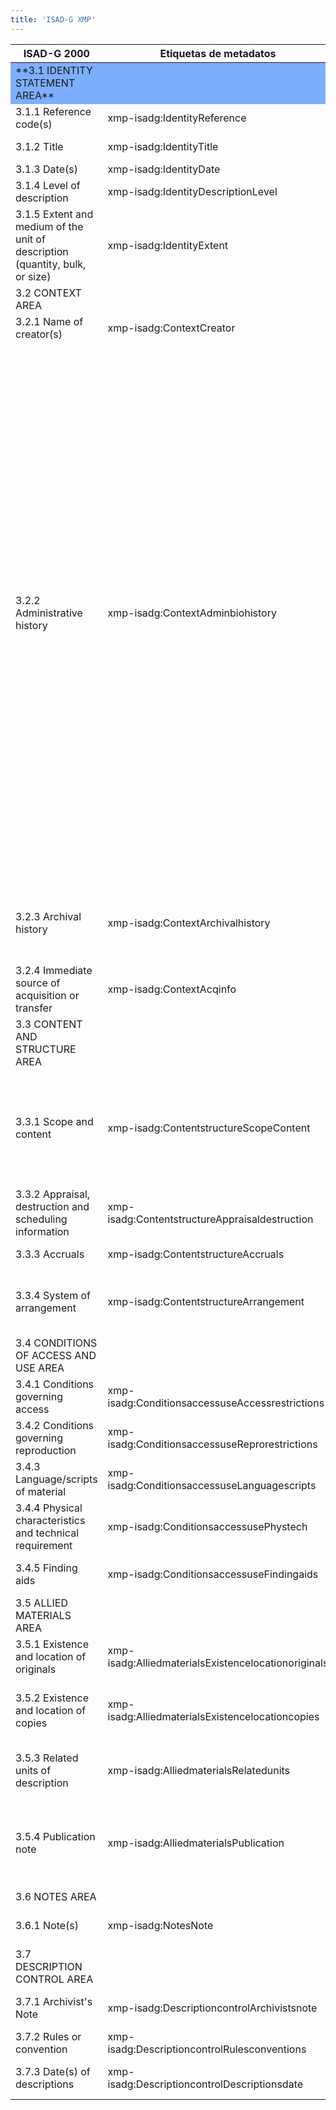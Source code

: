 ```yaml
---
title: 'ISAD-G XMP'
---
```


<table class="table table-bordered table-hover table-condensed">
<thead><tr><th title="Field #1">ISAD-G 2000</th>
<th title="Field #2">Etiquetas de metadatos</th>
<th title="Field #3">Ejemplo</th>
</tr></thead>
<tbody><tr style="background-color: #7eafff;">
<td>**3.1 IDENTITY STATEMENT AREA**</td>
<td> </td>
<td> </td>
</tr>
<tr>
<td>3.1.1 Reference code(s)</td>
<td>xmp-isadg:IdentityReference</td>
<td>CA OONAD R610-0-3-E</td>
</tr>
<tr>
<td>3.1.2 Title</td>
<td>xmp-isadg:IdentityTitle</td>
<td>Department of Railways and Canals fonds [multiple media]</td>
</tr>
<tr>
<td>3.1.3 Date(s)</td>
<td>xmp-isadg:IdentityDate</td>
<td>1791-1964, predominant 1879-1936</td>
</tr>
<tr>
<td>3.1.4 Level of description</td>
<td>xmp-isadg:IdentityDescriptionLevel</td>
<td>1980 (Item) Canada, York University Archives</td>
</tr>
<tr>
<td>3.1.5 Extent and medium of the unit of description (quantity, bulk, or size)</td>
<td>xmp-isadg:IdentityExtent</td>
<td>326.18 m of textual records. – ca. 8,500 photographs. – 1000 maps. – 58 technical drawings.</td>
</tr>
<tr>
<td>3.2 CONTEXT AREA</td>
<td> </td>
<td> </td>
</tr>
<tr>
<td>3.2.1 Name of creator(s)</td>
<td>xmp-isadg:ContextCreator</td>
<td>Canada. Dept. of Railways and Canals</td>
</tr>
<tr>
<td>3.2.2 Administrative history</td>
<td>xmp-isadg:ContextAdminbiohistory</td>
<td>The Department of Railways and Canals existed from 1879 to 1936. It was established on May 15, 1879 (42 Vict. c. 7, s. 4-5), when it assumed responsibilities formerly under the direction of the Department of Public Works. It was dissolved on November 2, 1936 (1 Edw. VIII, c. 34), when its functions were incorporated in the newly created Department of Transport to group together all the federal government’s transport related activities. A Minister of the crown headed the Department, with a Deputy Minister as the chief administrative officer. Initially, it had two branches, the Railway Branch and the Canal Branch, each directed by a Chief Engineer, with the assistance of an accountant and a secretary responsible for record keeping, contracts, and reports. The Railway Branch was responsible for the construction, operation, and maintenance of governmentowned railways and telegraph networks such as the Intercolonial Railway, and the Prince Edward Island Railway and with railway companies with which it had major contracts such as the Canadian Pacific Railway Company. The Canal Branch was responsible for construction, operation, and maintenance of canals and navigation systems on the Great Lakes and along the St. Lawrence, Ottawa, Trent, and Richelieu Rivers, as well as for the St. Peter’s and Rideau Canals. In addition to its central offices in Ottawa, the Department had a large field service to operate railways and canals. In 1906, a Statistical Branch, which reported to the Comptroller, was created to gather and compile data on canals and railways. Three years later, the department reorganized into five branches, the Secretary’s, Legal, Statistical, Accountant’s, and two Chief Engineers Branches. In 1912, the Office of the Assistant Deputy Minister was created to oversee general administration.</td>
</tr>
<tr>
<td>3.2.3 Archival history</td>
<td>xmp-isadg:ContextArchivalhistory</td>
<td>Letters written by Herbert Whittaker and mailed to Sydney Johnson remained in the custody of Johnson until his death when they were returned/bequeathed to Whittaker and now constitute part of his fonds. (Fonds) Canada, York University Archives</td>
</tr>
<tr>
<td>3.2.4 Immediate source of acquisition or transfer</td>
<td>xmp-isadg:ContextAcqinfo</td>
<td>Gift of Herbert Whittaker on 22 April 1994. (Fonds) Canada, York University Archives</td>
</tr>
<tr>
<td>3.3 CONTENT AND STRUCTURE AREA</td>
<td> </td>
<td> </td>
</tr>
<tr>
<td>3.3.1 Scope and content</td>
<td>xmp-isadg:ContentstructureScopeContent</td>
<td>Consists of records created by the Department and received from its predecessor, the Department of Public Works. Includes correspondence, contracts, financial and administrative, and other textual records; engineer’s drawings and specifications for construction of rail lines, stations, canals, telegraph lines; photographs, maps and plans of properties and construction sites.</td>
</tr>
<tr>
<td>3.3.2 Appraisal, destruction and scheduling information</td>
<td>xmp-isadg:ContentstructureAppraisaldestruction</td>
<td>An inventory to the former RG 43 (July 1998) is available. File lists to some sub-series are available</td>
</tr>
<tr>
<td>3.3.3 Accruals</td>
<td>xmp-isadg:ContentstructureAccruals</td>
<td>Further accruals are expected (Fonds) Canada, York University Archives</td>
</tr>
<tr>
<td>3.3.4 System of arrangement</td>
<td>xmp-isadg:ContentstructureArrangement</td>
<td>The fonds is arranged into nine series: Railway Branch, Canal Branch, Legal records, Rideau Canal, Trent Canal, St. Peter&#39;s Canal, St. Lawrence Canals, Welland Canal, and Comptroller&#39;s Branch</td>
</tr>
<tr>
<td>3.4 CONDITIONS OF ACCESS AND USE AREA</td>
<td> </td>
<td> </td>
</tr>
<tr>
<td>3.4.1 Conditions governing access</td>
<td>xmp-isadg:ConditionsaccessuseAccessrestrictions</td>
<td>Unrestricted access, including display rights and consultation rights (Fonds) Canada, York University Archives</td>
</tr>
<tr>
<td>3.4.2 Conditions governing reproduction</td>
<td>xmp-isadg:ConditionsaccessuseReprorestrictions</td>
<td>Copyright is retained by the artist (Fonds) Canada, York University Archives</td>
</tr>
<tr>
<td>3.4.3 Language/scripts of material</td>
<td>xmp-isadg:ConditionsaccessuseLanguagescripts</td>
<td>In Dakota, with partial English translation (File) U.S., Minnesota Historical Society</td>
</tr>
<tr>
<td>3.4.4 Physical characteristics and technical requirement</td>
<td>xmp-isadg:ConditionsaccessusePhystech</td>
<td>Videotapes are in ½ inch helical open reel-to-reel format. (Sub-series) U.S., Minnesota Historical Society</td>
</tr>
<tr>
<td>3.4.5 Finding aids</td>
<td>xmp-isadg:ConditionsaccessuseFindingaids</td>
<td>Series level descriptions available with associated box lists (Fonds) Canada, York University Archives</td>
</tr>
<tr>
<td>3.5 ALLIED MATERIALS AREA</td>
<td> </td>
<td> </td>
</tr>
<tr>
<td>3.5.1 Existence and location of originals</td>
<td>xmp-isadg:AlliedmaterialsExistencelocationoriginals</td>
<td>Following sampling in 1985, the remaining case files were destroyed. (Series) U.S., Minnesota Historical Society</td>
</tr>
<tr>
<td>3.5.2 Existence and location of copies</td>
<td>xmp-isadg:AlliedmaterialsExistencelocationcopies</td>
<td>Digital reproductions of the Christie family Civil War correspondence are available electronically at http://www.mnhs.org/collections/christie.html. (Fonds) U.S., Minnesota Historical Society</td>
</tr>
<tr>
<td>3.5.3 Related units of description</td>
<td>xmp-isadg:AlliedmaterialsRelatedunits</td>
<td>Earlier files of a similar nature (1959-1968) are catalogued as Minnesota. Secretary of State. Charitable corporations files. (Series) U.S., Minnesota Historical Society</td>
</tr>
<tr>
<td>3.5.4 Publication note</td>
<td>xmp-isadg:AlliedmaterialsPublication</td>
<td>The entire calendar has been published in 12 volumes from the set of cards held by the University of Illinois. The Mereness Calendar: Federal Documents of the Upper Mississippi Valley 1780-1890 (Boston: G. K. Hall and Co., 1971). (Fonds) U.S., Minnesota Historical Society</td>
</tr>
<tr>
<td>3.6 NOTES AREA</td>
<td> </td>
<td> </td>
</tr>
<tr>
<td>3.6.1 Note(s)</td>
<td>xmp-isadg:NotesNote</td>
<td>Title is based on the name of the department in its enabling legislation (42 Vict., c. 7, s. 4-5).</td>
</tr>
<tr>
<td>3.7 DESCRIPTION CONTROL AREA</td>
<td> </td>
<td> </td>
</tr>
<tr>
<td>3.7.1 Archivist&#39;s Note</td>
<td>xmp-isadg:DescriptioncontrolArchivistsnote</td>
<td>Description prepared by S. Dubeau in October 1997; revised in April1999 (Fonds) Canada, York University Archives</td>
</tr>
<tr>
<td>3.7.2 Rules or convention</td>
<td>xmp-isadg:DescriptioncontrolRulesconventions</td>
<td>Rules for Archival Description (RAD), Bureau of Canadian Archivists, 1990.</td>
</tr>
<tr>
<td>3.7.3 Date(s) of descriptions</td>
<td>xmp-isadg:DescriptioncontrolDescriptionsdate</td>
<td>Series registered, 24 September 1987. Description updated, 10 November 1999. (Series) National Archives of Australia</td>
</tr>
</tbody></table>